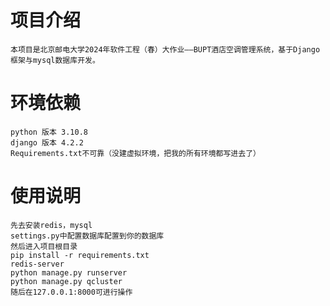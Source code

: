# 项目介绍
    本项目是北京邮电大学2024年软件工程（春）大作业——BUPT酒店空调管理系统，基于Django框架与mysql数据库开发。
 
# 环境依赖
    python 版本 3.10.8
    django 版本 4.2.2
    Requirements.txt不可靠（没建虚拟环境，把我的所有环境都写进去了）
    
# 使用说明
    先去安装redis，mysql
    settings.py中配置数据库配置到你的数据库
    然后进入项目根目录
    pip install -r requirements.txt
    redis-server
    python manage.py runserver
    python manage.py qcluster
    随后在127.0.0.1:8000可进行操作


    

 
 
